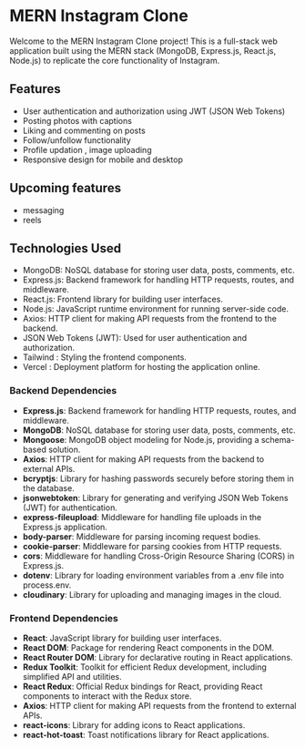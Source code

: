 # MERN Instagram Clone

Welcome to the MERN Instagram Clone project! This is a full-stack web application built using the MERN stack (MongoDB, Express.js, React.js, Node.js) to replicate the core functionality of Instagram.

## Features

- User authentication and authorization using JWT (JSON Web Tokens)
- Posting photos with captions
- Liking and commenting on posts
- Follow/unfollow functionality
- Profile updation , image uploading
- Responsive design for mobile and desktop

## Upcoming features
- messaging
- reels

## Technologies Used

- MongoDB: NoSQL database for storing user data, posts, comments, etc.
- Express.js: Backend framework for handling HTTP requests, routes, and middleware.
- React.js: Frontend library for building user interfaces.
- Node.js: JavaScript runtime environment for running server-side code.
- Axios: HTTP client for making API requests from the frontend to the backend.
- JSON Web Tokens (JWT): Used for user authentication and authorization.
- Tailwind : Styling the frontend components.
- Vercel : Deployment platform for hosting the application online.


### Backend Dependencies
- **Express.js**: Backend framework for handling HTTP requests, routes, and middleware.
- **MongoDB**: NoSQL database for storing user data, posts, comments, etc.
- **Mongoose**: MongoDB object modeling for Node.js, providing a schema-based solution.
- **Axios**: HTTP client for making API requests from the backend to external APIs.
- **bcryptjs**: Library for hashing passwords securely before storing them in the database.
- **jsonwebtoken**: Library for generating and verifying JSON Web Tokens (JWT) for authentication.
- **express-fileupload**: Middleware for handling file uploads in the Express.js application.
- **body-parser**: Middleware for parsing incoming request bodies.
- **cookie-parser**: Middleware for parsing cookies from HTTP requests.
- **cors**: Middleware for handling Cross-Origin Resource Sharing (CORS) in Express.js.
- **dotenv**: Library for loading environment variables from a .env file into process.env.
- **cloudinary**: Library for uploading and managing images in the cloud.

### Frontend Dependencies

- **React**: JavaScript library for building user interfaces.
- **React DOM**: Package for rendering React components in the DOM.
- **React Router DOM**: Library for declarative routing in React applications.
- **Redux Toolkit**: Toolkit for efficient Redux development, including simplified API and utilities.
- **React Redux**: Official Redux bindings for React, providing React components to interact with the Redux store.
- **Axios**: HTTP client for making API requests from the frontend to external APIs.
- **react-icons**: Library for adding icons to React applications.
- **react-hot-toast**: Toast notifications library for React applications.

